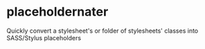# placeholdernater
Quickly convert a stylesheet's or folder of stylesheets' classes into SASS/Stylus placeholders
